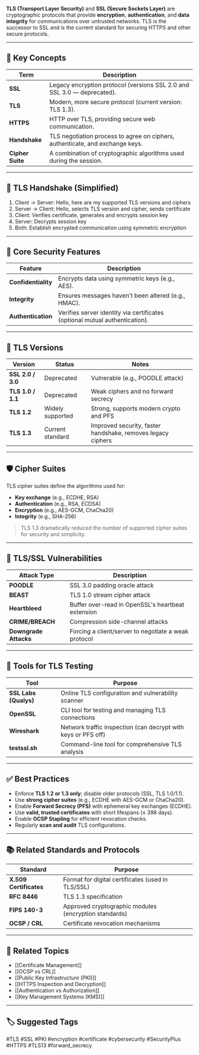 **TLS (Transport Layer Security)** and **SSL (Secure Sockets Layer)** are cryptographic protocols that provide **encryption**, **authentication**, and **data integrity** for communications over untrusted networks. TLS is the successor to SSL and is the current standard for securing HTTPS and other secure protocols.

---

## 🧱 Key Concepts

| Term       | Description                                                                  |
|------------|------------------------------------------------------------------------------|
| **SSL**     | Legacy encryption protocol (versions SSL 2.0 and SSL 3.0 — deprecated).      |
| **TLS**     | Modern, more secure protocol (current version: TLS 1.3).                     |
| **HTTPS**   | HTTP over TLS, providing secure web communication.                          |
| **Handshake** | TLS negotiation process to agree on ciphers, authenticate, and exchange keys. |
| **Cipher Suite** | A combination of cryptographic algorithms used during the session.     |

---

## 🔐 TLS Handshake (Simplified)

1. Client → Server: Hello, here are my supported TLS versions and ciphers
2. Server → Client: Hello, selects TLS version and cipher, sends certificate
3. Client: Verifies certificate, generates and encrypts session key
4. Server: Decrypts session key
5. Both: Establish encrypted communication using symmetric encryption


---

## 🔧 Core Security Features

| Feature           | Description                                                                |
|-------------------|----------------------------------------------------------------------------|
| **Confidentiality** | Encrypts data using symmetric keys (e.g., AES).                          |
| **Integrity**      | Ensures messages haven't been altered (e.g., HMAC).                       |
| **Authentication** | Verifies server identity via certificates (optional mutual authentication). |

---

## 🔢 TLS Versions

| Version     | Status         | Notes                                                     |
|-------------|----------------|-----------------------------------------------------------|
| **SSL 2.0 / 3.0** | Deprecated     | Vulnerable (e.g., POODLE attack)                        |
| **TLS 1.0 / 1.1** | Deprecated     | Weak ciphers and no forward secrecy                     |
| **TLS 1.2**       | Widely supported | Strong, supports modern crypto and PFS                 |
| **TLS 1.3**       | Current standard | Improved security, faster handshake, removes legacy ciphers |

---

## 🛡️ Cipher Suites

TLS cipher suites define the algorithms used for:

- **Key exchange** (e.g., ECDHE, RSA)
- **Authentication** (e.g., RSA, ECDSA)
- **Encryption** (e.g., AES-GCM, ChaCha20)
- **Integrity** (e.g., SHA-256)

> TLS 1.3 dramatically reduced the number of supported cipher suites for security and simplicity.

---

## 📛 TLS/SSL Vulnerabilities

| Attack Type            | Description                                               |
|------------------------|-----------------------------------------------------------|
| **POODLE**              | SSL 3.0 padding oracle attack                             |
| **BEAST**               | TLS 1.0 stream cipher attack                              |
| **Heartbleed**          | Buffer over-read in OpenSSL's heartbeat extension         |
| **CRIME/BREACH**        | Compression side-channel attacks                          |
| **Downgrade Attacks**   | Forcing a client/server to negotiate a weak protocol      |

---

## 🧰 Tools for TLS Testing

| Tool               | Purpose                                                         |
|--------------------|------------------------------------------------------------------|
| **SSL Labs (Qualys)** | Online TLS configuration and vulnerability scanner             |
| **OpenSSL**         | CLI tool for testing and managing TLS connections               |
| **Wireshark**       | Network traffic inspection (can decrypt with keys or PFS off)   |
| **testssl.sh**      | Command-line tool for comprehensive TLS analysis                |

---

## ✅ Best Practices

- Enforce **TLS 1.2 or 1.3 only**; disable older protocols (SSL, TLS 1.0/1.1).
- Use **strong cipher suites** (e.g., ECDHE with AES-GCM or ChaCha20).
- Enable **Forward Secrecy (PFS)** with ephemeral key exchanges (ECDHE).
- Use **valid, trusted certificates** with short lifespans (≤ 398 days).
- Enable **OCSP Stapling** for efficient revocation checks.
- Regularly **scan and audit** TLS configurations.

---

## 📚 Related Standards and Protocols

| Standard             | Purpose                                                   |
|----------------------|-----------------------------------------------------------|
| **X.509 Certificates** | Format for digital certificates (used in TLS/SSL)        |
| **RFC 8446**         | TLS 1.3 specification                                     |
| **FIPS 140-3**       | Approved cryptographic modules (encryption standards)     |
| **OCSP / CRL**       | Certificate revocation mechanisms                         |

---

## 🧩 Related Topics

- [[Certificate Management]]
- [[OCSP vs CRL]]
- [[Public Key Infrastructure (PKI)]]
- [[HTTPS Inspection and Decryption]]
- [[Authentication vs Authorization]]
- [[Key Management Systems (KMS)]]

---

## 🏷 Suggested Tags

#TLS #SSL #PKI #encryption #certificate #cybersecurity #SecurityPlus #HTTPS #TLS13 #forward_secrecy


